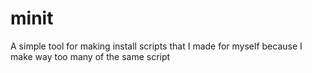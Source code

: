 # minit
A simple tool for making install scripts that I made for myself because I make way too many of the same script

